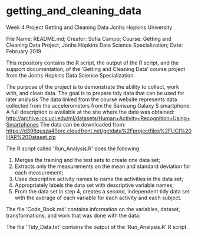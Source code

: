 # getting_and_cleaning_data
Week 4 Project Getting and Cleaning Data Jonhs Hopkins University

File Name: README.md;
Creator: Sofia Campo;
Course: Getting and Cleaning Data Project, Jonhs Hopkins Data Science Specialization;
Date: February 2019

This repository contains the R script, the output of the R script, and the support documentation, of the 'Getting and Cleaning Data' course project from the Jonhs Hopkins Data Science Specialization.

The purpose of the project is to demonstrate the ability to collect, work with, and clean data. The goal is to prepare tidy data that can be used for later analysis
The data linked from the course website represents data collected from the accelerometers from the Samsung Galaxy S smartphone. A full description is available at the site where the data was obtained:
http://archive.ics.uci.edu/ml/datasets/Human+Activity+Recognition+Using+Smartphones 
The data can be downloaded from: 
https://d396qusza40orc.cloudfront.net/getdata%2Fprojectfiles%2FUCI%20HAR%20Dataset.zip 

The R script called 'Run_Analysis.R' does the following:

1. Merges the training and the test sets to create one data set;
2. Extracts only the measurements on the mean and standard deviation for each measurement;
3. Uses descriptive activity names to name the activities in the data set;
4. Appropriately labels the data set with descriptive variable names;
5. From the data set in step 4, creates a second, independent tidy data set with the average of each variable for each activity and each subject.

The file 'Code_Book.md' contains information on the variables, dataset, transformations, and work that was done with the data.

The file 'Tidy_Data.txt' contains the output of the 'Run_Analysis.R' R script.

